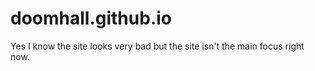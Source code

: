 # doomhall.github.io

Yes I know the site looks very bad but the site isn't the main focus right now.
